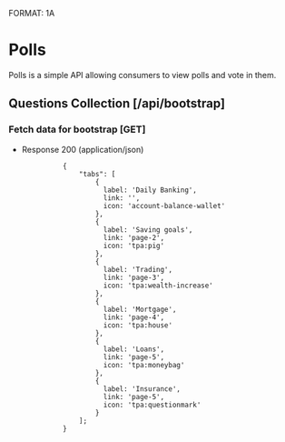 FORMAT: 1A

# Polls

Polls is a simple API allowing consumers to view polls and vote in them.

## Questions Collection [/api/bootstrap]

### Fetch data for bootstrap [GET]

+ Response 200 (application/json)
    
                {
                    "tabs": [
                        {
                          label: 'Daily Banking',
                          link: '',
                          icon: 'account-balance-wallet'
                        },
                        {
                          label: 'Saving goals',
                          link: 'page-2',
                          icon: 'tpa:pig'
                        },
                        {
                          label: 'Trading',
                          link: 'page-3',
                          icon: 'tpa:wealth-increase'
                        },
                        {
                          label: 'Mortgage',
                          link: 'page-4',
                          icon: 'tpa:house'
                        },
                        {
                          label: 'Loans',
                          link: 'page-5',
                          icon: 'tpa:moneybag'
                        },
                        {
                          label: 'Insurance',
                          link: 'page-5',
                          icon: 'tpa:questionmark'
                        }
                    ];
                }
